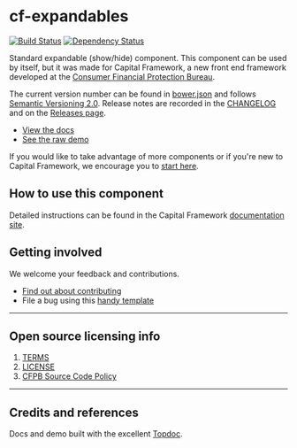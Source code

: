# cf-expandables

[![Build Status](https://travis-ci.org/cfpb/cf-expandables.svg)](https://travis-ci.org/cfpb/cf-expandables)
[![Dependency Status](https://gemnasium.com/cfpb/cf-expandables.svg)](https://gemnasium.com/cfpb/cf-expandables)

Standard expandable (show/hide) component.
This component can be used by itself, but it was made for Capital Framework,
a new front end framework developed at the
[Consumer Financial Protection Bureau](https://cfpb.github.io/).

The current version number can be found in [bower.json](bower.json#L3)
and follows [Semantic Versioning 2.0](http://semver.org/).
Release notes are recorded in the [CHANGELOG](CHANGELOG.md) and on the
[Releases page](https://github.com/cfpb/cf-buttons/releases/).

- [View the docs](https://cfpb.github.io/cf-expandables/docs/)
- [See the raw demo](https://cfpb.github.io/cf-expandables/demo/)

If you would like to take advantage of more components or if you're new to
Capital Framework, we encourage you to [start here](https://cfpb.github.io/capital-framework/).


## How to use this component

Detailed instructions can be found in the Capital Framework
[documentation site](https://cfpb.github.io/capital-framework/components/).


## Getting involved

We welcome your feedback and contributions.

- [Find out about contributing](CONTRIBUTING.md)
- File a bug using this [handy template](https://github.com/cfpb/cf-expandables/issues/new?body=%23%23%20URL%0D%0D%0D%23%23%20Actual%20Behavior%0D%0D%0D%23%23%20Expected%20Behavior%0D%0D%0D%23%23%20Steps%20to%20Reproduce%0D%0D%0D%23%23%20Screenshot&labels=bug)


---

## Open source licensing info
1. [TERMS](TERMS.md)
2. [LICENSE](LICENSE)
3. [CFPB Source Code Policy](https://github.com/cfpb/source-code-policy/)


---

## Credits and references

Docs and demo built with the excellent [Topdoc](https://github.com/topcoat/topdoc/).
